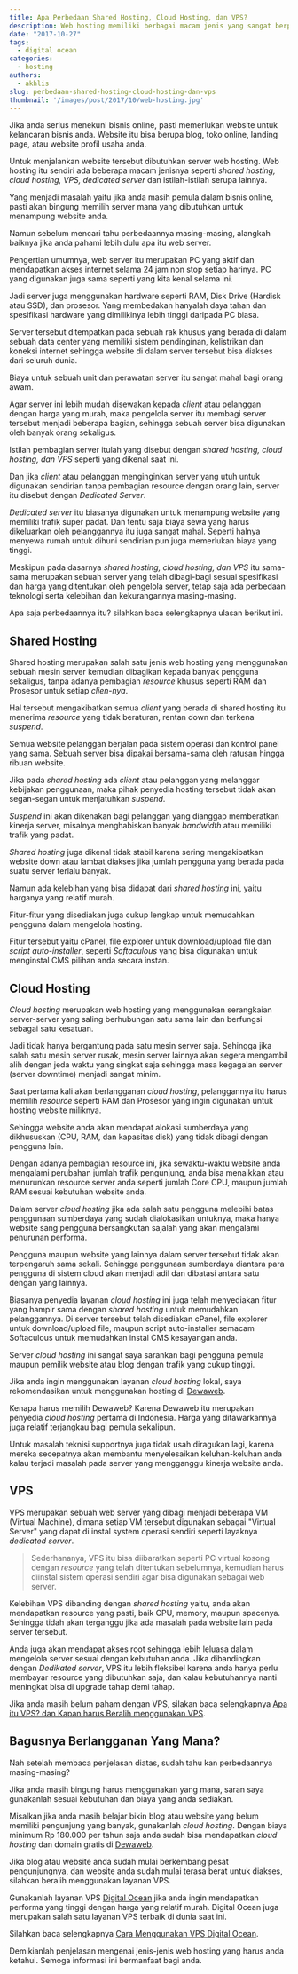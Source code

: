 ```yaml
---
title: Apa Perbedaan Shared Hosting, Cloud Hosting, dan VPS?
description: Web hosting memiliki berbagai macam jenis yang sangat berpengaruh pada kinerja suatu website. Agar anda tidak salah memilih, ketahuilah perbedaannya masing-masing.
date: "2017-10-27"
tags:
  - digital ocean
categories:
  - hosting
authors:
  - akhlis
slug: perbedaan-shared-hosting-cloud-hosting-dan-vps
thumbnail: '/images/post/2017/10/web-hosting.jpg'
---
```


Jika anda serius menekuni bisnis online, pasti memerlukan website untuk kelancaran bisnis anda. Website itu bisa berupa blog, toko online, landing page, atau website profil usaha anda.

Untuk menjalankan website tersebut dibutuhkan server web hosting. Web hosting itu sendiri ada beberapa macam jenisnya seperti _shared hosting, cloud hosting, VPS, dedicated server_ dan istilah-istilah serupa lainnya.

Yang menjadi masalah yaitu jika anda masih pemula dalam bisnis online, pasti akan bingung memilih server mana yang dibutuhkan untuk menampung website anda.

Namun sebelum mencari tahu perbedaannya masing-masing, alangkah baiknya jika anda pahami lebih dulu apa itu web server.

Pengertian umumnya, web server itu merupakan PC yang aktif dan mendapatkan akses internet selama 24 jam non stop setiap harinya. PC yang digunakan juga sama seperti yang kita kenal selama ini. 

Jadi server juga menggunakan hardware seperti RAM, Disk Drive (Hardisk atau SSD), dan prosesor. Yang membedakan hanyalah daya tahan dan spesifikasi hardware yang dimilikinya lebih tinggi daripada PC biasa.

Server tersebut ditempatkan pada sebuah rak khusus yang berada di dalam sebuah data center yang memiliki sistem pendinginan, kelistrikan dan koneksi internet sehingga website di dalam server tersebut bisa diakses dari seluruh dunia.

Biaya untuk sebuah unit dan perawatan server itu sangat mahal bagi orang awam.

Agar server ini lebih mudah disewakan kepada _client_ atau pelanggan dengan harga yang murah, maka pengelola server itu membagi server tersebut menjadi beberapa bagian, sehingga sebuah server bisa digunakan oleh banyak orang sekaligus.

Istilah pembagian server itulah yang disebut dengan _shared hosting, cloud hosting, dan VPS_ seperti yang dikenal saat ini.

Dan jika _client_ atau pelanggan menginginkan server yang utuh untuk digunakan sendirian tanpa pembagian resource dengan orang lain, server itu disebut dengan _Dedicated Server_. 

_Dedicated server_ itu biasanya digunakan untuk menampung website yang memiliki trafik super padat. Dan tentu saja biaya sewa yang harus dikeluarkan oleh pelanggannya itu juga sangat mahal. Seperti halnya menyewa rumah untuk dihuni sendirian pun juga memerlukan biaya yang tinggi.

Meskipun pada dasarnya _shared hosting, cloud hosting, dan VPS_ itu sama-sama merupakan sebuah server yang telah dibagi-bagi sesuai spesifikasi dan harga yang ditentukan oleh pengelola server, tetap saja ada perbedaan teknologi serta kelebihan dan kekurangannya masing-masing.

Apa saja perbedaannya itu? silahkan baca selengkapnya ulasan berikut ini.

## Shared Hosting
Shared hosting merupakan salah satu jenis web hosting yang menggunakan sebuah  mesin server kemudian dibagikan kepada banyak pengguna sekaligus, tanpa adanya pembagian _resource_ khusus seperti RAM dan Prosesor untuk setiap _clien-nya_.

Hal tersebut mengakibatkan semua _client_ yang berada di shared hosting itu menerima _resource_ yang tidak beraturan, rentan down dan terkena _suspend_.

Semua website pelanggan berjalan pada sistem operasi dan kontrol panel yang sama. Sebuah server bisa dipakai bersama-sama oleh ratusan hingga ribuan website.

Jika pada _shared hosting_ ada _client_ atau pelanggan yang melanggar kebijakan penggunaan, maka pihak penyedia hosting tersebut tidak akan segan-segan untuk menjatuhkan _suspend_.

_Suspend_ ini akan dikenakan bagi pelanggan yang dianggap memberatkan kinerja server, misalnya menghabiskan banyak _bandwidth_ atau memiliki trafik yang padat.

_Shared hosting_ juga dikenal tidak stabil karena sering mengakibatkan website down atau lambat diakses jika jumlah pengguna yang berada pada suatu server terlalu banyak.

Namun ada kelebihan yang bisa didapat dari _shared hosting_ ini, yaitu harganya yang relatif murah.

Fitur-fitur yang disediakan juga cukup lengkap untuk memudahkan pengguna dalam mengelola hosting. 

Fitur tersebut yaitu cPanel, file explorer untuk download/upload file dan _script auto-installer_, seperti _Softaculous_ yang bisa digunakan untuk menginstal CMS pilihan anda secara instan.

## Cloud Hosting
_Cloud hosting_ merupakan web hosting yang menggunakan serangkaian server-server yang saling berhubungan satu sama lain dan berfungsi sebagai satu kesatuan.

Jadi tidak hanya bergantung pada satu mesin server saja. Sehingga jika salah satu mesin server rusak, mesin server lainnya akan segera mengambil alih dengan jeda waktu yang singkat saja sehingga masa kegagalan server (server downtime) menjadi sangat minim.

Saat pertama kali akan berlangganan _cloud hosting_, pelanggannya itu harus memilih _resource_ seperti RAM dan Prosesor yang ingin digunakan untuk hosting website miliknya.

Sehingga website anda akan mendapat alokasi sumberdaya yang dikhususkan (CPU, RAM, dan kapasitas disk) yang tidak dibagi dengan pengguna lain.

Dengan adanya pembagian resource ini, jika sewaktu-waktu website anda mengalami perubahan jumlah trafik pengunjung, anda bisa menaikkan atau menurunkan resource server anda seperti jumlah Core CPU, maupun jumlah RAM sesuai kebutuhan website anda.

Dalam server _cloud hosting_ jika ada salah satu pengguna melebihi batas penggunaan sumberdaya yang sudah dialokasikan untuknya, maka hanya website sang pengguna bersangkutan sajalah yang akan mengalami penurunan performa.

Pengguna maupun website yang lainnya dalam server tersebut tidak akan terpengaruh sama sekali. Sehingga penggunaan sumberdaya diantara para pengguna di sistem cloud akan menjadi adil dan dibatasi antara satu dengan yang lainnya.

Biasanya penyedia layanan _cloud hosting_ ini juga telah menyediakan fitur yang hampir sama dengan _shared hosting_ untuk memudahkan pelanggannya. Di server tersebut telah disediakan cPanel, file explorer untuk download/upload file, maupun script auto-installer semacam Softaculous untuk memudahkan instal CMS kesayangan anda.

Server _cloud hosting_ ini sangat saya sarankan bagi pengguna pemula maupun pemilik website atau blog dengan trafik yang cukup tinggi.

Jika anda ingin menggunakan layanan _cloud hosting_ lokal, saya rekomendasikan untuk menggunakan hosting di [Dewaweb](https://client.dewaweb.com/aff.php?aff=2583). 

Kenapa harus memilih Dewaweb? Karena Dewaweb itu merupakan penyedia _cloud hosting_ pertama di Indonesia. Harga yang ditawarkannya juga relatif terjangkau bagi pemula sekalipun. 

Untuk masalah teknisi supportnya juga tidak usah diragukan lagi, karena mereka secepatnya akan membantu menyelesaikan keluhan-keluhan anda kalau terjadi masalah pada server yang mengganggu kinerja website anda.

## VPS
VPS merupakan sebuah web server yang dibagi menjadi beberapa VM (Virtual Machine), dimana setiap VM tersebut digunakan sebagai "Virtual Server" yang dapat di instal system operasi sendiri seperti layaknya _dedicated server_.

> Sederhananya, VPS itu bisa diibaratkan seperti PC virtual kosong dengan _resource_ yang telah ditentukan sebelumnya, kemudian harus diinstal sistem operasi sendiri agar bisa digunakan sebagai web server.

Kelebihan VPS dibanding dengan _shared hosting_ yaitu, anda akan mendapatkan resource yang pasti, baik CPU, memory, maupun spacenya. Sehingga tidah akan terganggu jika ada masalah pada website lain pada server tersebut.

Anda juga akan mendapat akses root sehingga lebih leluasa dalam mengelola server sesuai dengan kebutuhan anda. Jika dibandingkan dengan _Dedikated server_, VPS itu lebih fleksibel karena anda hanya perlu membayar resource yang dibutuhkan saja, dan kalau kebutuhannya nanti meningkat bisa di upgrade tahap demi tahap.

Jika anda masih belum paham dengan VPS, silakan baca selengkapnya [Apa itu VPS? dan Kapan harus Beralih menggunakan VPS](https://nettren.com/apa-itu-vps).

## Bagusnya Berlangganan Yang Mana?
Nah setelah membaca penjelasan diatas, sudah tahu kan perbedaannya masing-masing?

Jika anda masih bingung harus menggunakan yang mana, saran saya gunakanlah sesuai kebutuhan dan biaya yang anda sediakan.

Misalkan jika anda masih belajar bikin blog atau website yang belum memiliki pengunjung yang banyak, gunakanlah _cloud hosting_. Dengan biaya minimum Rp 180.000 per tahun saja anda sudah bisa mendapatkan _cloud hosting_ dan domain gratis di [Dewaweb](https://client.dewaweb.com/aff.php?aff=2583).

Jika blog atau website anda sudah mulai berkembang pesat pengunjungnya, dan website anda sudah mulai terasa berat untuk diakses, silahkan beralih menggunakan layanan VPS. 

Gunakanlah layanan VPS [Digital Ocean](https://m.do.co/c/29ffbe26bb28) jika anda ingin mendapatkan performa yang tinggi dengan harga yang relatif murah. Digital Ocean juga merupakan salah satu layanan VPS terbaik di dunia saat ini.

Silahkan baca selengkapnya [Cara Menggunakan VPS Digital Ocean](https://nettren.com/cara-menggunakan-vps-digital-ocean/).

Demikianlah penjelasan mengenai jenis-jenis web hosting yang harus anda ketahui. Semoga informasi ini bermanfaat bagi anda.
